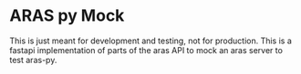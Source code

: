 # ARAS py Mock

This is just meant for development and testing, not for production.
This is a fastapi implementation of parts of the aras API to mock an aras server to test aras-py.
